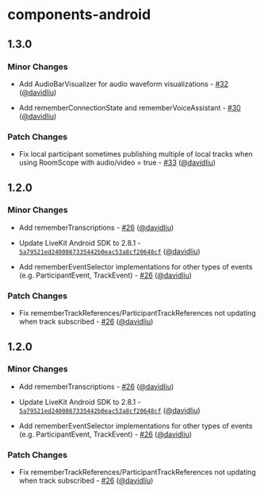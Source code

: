 # components-android

## 1.3.0

### Minor Changes

- Add AudioBarVisualizer for audio waveform visualizations - [#32](https://github.com/livekit/components-android/pull/32) ([@davidliu](https://github.com/davidliu))

- Add rememberConnectionState and rememberVoiceAssistant - [#30](https://github.com/livekit/components-android/pull/30) ([@davidliu](https://github.com/davidliu))

### Patch Changes

- Fix local participant sometimes publishing multiple of local tracks when using RoomScope with audio/video = true - [#33](https://github.com/livekit/components-android/pull/33) ([@davidliu](https://github.com/davidliu))

## 1.2.0

### Minor Changes

- Add rememberTranscriptions - [#26](https://github.com/livekit/components-android/pull/26) ([@davidliu](https://github.com/davidliu))

- Update LiveKit Android SDK to 2.8.1 - [`5a79521ed2400867335442b0eac53a8cf20648cf`](https://github.com/livekit/components-android/commit/5a79521ed2400867335442b0eac53a8cf20648cf) ([@davidliu](https://github.com/davidliu))

- Add rememberEventSelector implementations for other types of events (e.g. ParticipantEvent, TrackEvent) - [#26](https://github.com/livekit/components-android/pull/26) ([@davidliu](https://github.com/davidliu))

### Patch Changes

- Fix rememberTrackReferences/ParticipantTrackReferences not updating when track subscribed - [#26](https://github.com/livekit/components-android/pull/26) ([@davidliu](https://github.com/davidliu))

## 1.2.0

### Minor Changes

- Add rememberTranscriptions - [#26](https://github.com/livekit/components-android/pull/26) ([@davidliu](https://github.com/davidliu))

- Update LiveKit Android SDK to 2.8.1 - [`5a79521ed2400867335442b0eac53a8cf20648cf`](https://github.com/livekit/components-android/commit/5a79521ed2400867335442b0eac53a8cf20648cf) ([@davidliu](https://github.com/davidliu))

- Add rememberEventSelector implementations for other types of events (e.g. ParticipantEvent, TrackEvent) - [#26](https://github.com/livekit/components-android/pull/26) ([@davidliu](https://github.com/davidliu))

### Patch Changes

- Fix rememberTrackReferences/ParticipantTrackReferences not updating when track subscribed - [#26](https://github.com/livekit/components-android/pull/26) ([@davidliu](https://github.com/davidliu))
